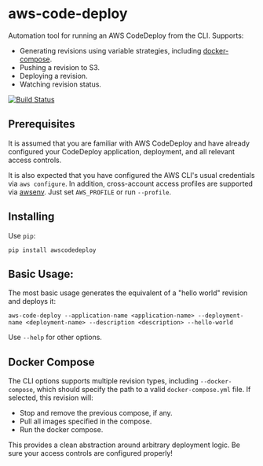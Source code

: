 # aws-code-deploy

Automation tool for running an AWS CodeDeploy from the CLI. Supports:

 - Generating revisions using variable strategies, including [docker-compose](https://docs.docker.com/compose/).
 - Pushing a revision to S3.
 - Deploying a revision.
 - Watching revision status.

[![Build Status](https://travis-ci.org/locationlabs/aws-code-deploy.png)](https://travis-ci.org/locationlabs/aws-code-deploy)


## Prerequisites

It is assumed that you are familiar with AWS CodeDeploy and have already configured your CodeDeploy application, deployment,
and all relevant access controls.

It is also expected that you have configured the AWS CLI's usual credentials via `aws configure`. In addition, cross-account
access profiles are supported via [awsenv](https://github.com/locationlabs/awsenv). Just set `AWS_PROFILE` or run `--profile`.


## Installing

Use `pip`:

    pip install awscodedeploy


## Basic Usage:

The most basic usage generates the equivalent of a "hello world" revision and deploys it:

    aws-code-deploy --application-name <application-name> --deployment-name <deployment-name> --description <description> --hello-world

Use `--help` for other options.


## Docker Compose

The CLI options supports multiple revision types, including `--docker-compose`, which should specify the path to a valid
`docker-compose.yml` file. If selected, this revision will:

 -  Stop and remove the previous compose, if any.
 -  Pull all images specified in the compose.
 -  Run the docker compose.

This provides a clean abstraction around arbitrary deployment logic. Be sure your access controls are configured properly!
